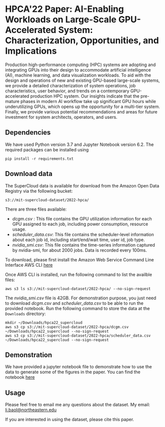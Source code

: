 # HPCA'22 Paper: AI-Enabling Workloads on Large-Scale GPU-Accelerated System: Characterization, Opportunities, and Implications

Production high-performance computing (HPC) systems are adopting and integrating GPUs into their design to accommodate artificial intelligence (AI), machine learning, and data visualization workloads. To aid with the design and operations of new and existing GPU-based large-scale systems, we provide a detailed characterization of system operations, job characteristics, user behavior, and trends on a contemporary GPU-accelerated production HPC system. Our insights indicate that the pre-mature phases in modern AI workflow take up significant GPU hours while underutilizing GPUs, which opens up the opportunity for a multi-tier system. Finally, we provide various potential recommendations and areas for future investment for system architects, operators, and users.

## Dependencies

We have used Python version 3.7 and Jupyter Notebook version 6.2. The required packages can be installed using
```shell
pip install -r requirements.txt
```

## Download data

The SuperCloud data is available for download from the Amazon Open Data Registry via the following bucket:
```shell
s3://mit-supercloud-dataset/2022-hpca/
```
There are three files available:

* *dcgm.csv* : This file contains the GPU utilization information for each GPU assigned to each job, including power consumption, resource usage.
* *scheduler_data.csv*:  This file contains the scheduler-level information about each job id, including start/end/wait time, user id, job type.
* *nvidia_smi.csv*: This file contains the time-series information captured by nvidia-smi, for about 2000 jobs. Data is recorded every 100ms.

To download, please first install the Amazon Web Service Command Line Interface AWS CLI [here](https://docs.aws.amazon.com/cli/latest/userguide/getting-started-install.html)

Once AWS CLI is installed, run the following command to list the availble files:
```shell
aws s3 ls s3://mit-supercloud-dataset/2022-hpca/ --no-sign-request
```
The *nvidia_smi.csv* file is 42GB. For demonstration purpose, you just need to download *dcgm.csv* and *scheduler_data.csv* to be able to run the provided notebook. Run the following command to store the data at the ```Downloads``` directory:
```shell
mkdir ~/Downloads/hpca22_supercloud
aws s3 cp s3://mit-supercloud-dataset/2022-hpca/dcgm.csv ~/Downloads/hpca22_supercloud --no-sign-request
aws s3 cp s3://mit-supercloud-dataset/2022-hpca/scheduler_data.csv ~/Downloads/hpca22_supercloud --no-sign-request
```

## Demonstration

We have provided a jupyter notebook file to demonstrate how to use the data to generate some of the figures in the paper. You can find the notebook [here](https://github.com/boringlee24/HPCA22_SuperCloud/blob/main/notebook.ipynb)

## Usage

Please feel free to email me any questions about the dataset.
My email: [li.baol@northeastern.edu](li.baol@northeastern.edu)

If you are interested in using the dataset, please cite this paper.
